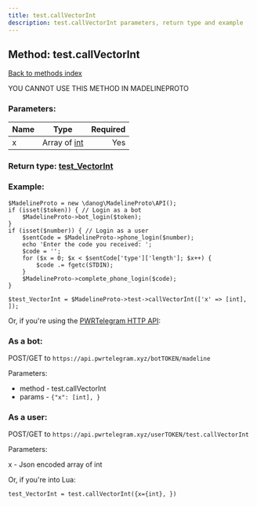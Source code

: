 ```yaml
---
title: test.callVectorInt
description: test.callVectorInt parameters, return type and example
---
```

## Method: test.callVectorInt  
[Back to methods index](index.md)


YOU CANNOT USE THIS METHOD IN MADELINEPROTO


### Parameters:

| Name     |    Type       | Required |
|----------|:-------------:|---------:|
|x|Array of [int](../types/int.md) | Yes|


### Return type: [test\_VectorInt](../types/test_VectorInt.md)

### Example:


```
$MadelineProto = new \danog\MadelineProto\API();
if (isset($token)) { // Login as a bot
    $MadelineProto->bot_login($token);
}
if (isset($number)) { // Login as a user
    $sentCode = $MadelineProto->phone_login($number);
    echo 'Enter the code you received: ';
    $code = '';
    for ($x = 0; $x < $sentCode['type']['length']; $x++) {
        $code .= fgetc(STDIN);
    }
    $MadelineProto->complete_phone_login($code);
}

$test_VectorInt = $MadelineProto->test->callVectorInt(['x' => [int], ]);
```

Or, if you're using the [PWRTelegram HTTP API](https://pwrtelegram.xyz):

### As a bot:

POST/GET to `https://api.pwrtelegram.xyz/botTOKEN/madeline`

Parameters:

* method - test.callVectorInt
* params - `{"x": [int], }`



### As a user:

POST/GET to `https://api.pwrtelegram.xyz/userTOKEN/test.callVectorInt`

Parameters:

x - Json encoded  array of int



Or, if you're into Lua:

```
test_VectorInt = test.callVectorInt({x={int}, })
```

